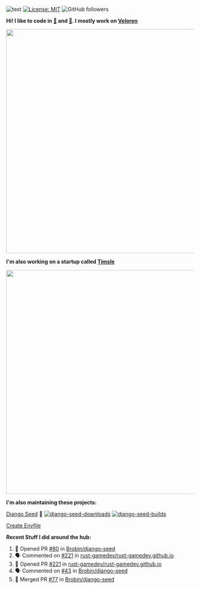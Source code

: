 ![test](https://hits.seeyoufarm.com/api/count/incr/badge.svg?url=https://github.com/AngelOnFira)
[![License: MIT](https://img.shields.io/badge/License-MIT-yellow.svg)](https://opensource.org/licenses/MIT)
![GitHub followers](https://img.shields.io/github/followers/angelonfira?style=social)

**Hi! I like to code in [:crab:](https://www.rust-lang.org/) and [:snake:](https://www.python.org/). I mostly work on [Veloren](https://veloren.net)**

<p align="center">
  <img width="600" src="https://media.discordapp.net/attachments/444005079410802699/730566298073038949/rsz_5f0656b6aa176.png">
</p>

**I'm also working on a startup called [Timsle](https://timsle.com)**

<p align="center">
  <img width="600" src="https://media.discordapp.net/attachments/444005079410802699/730566842674053130/rsz_5f0657242abb4.png">
</p>

**I'm also maintaining these projects:**

[Django Seed](https://github.com/Brobin/django-seed)
:seedling:
[![django-seed-downloads](https://pepy.tech/badge/django-seed)](https://pepy.tech/project/django-seed)
[![django-seed-builds](https://github.com/Brobin/django-seed/workflows/Test/badge.svg)](https://github.com/Brobin/django-seed)

[Create Envfile](https://github.com/SpicyPizza/create-envfile)

**Recent Stuff I did around the hub:**

<!--START_SECTION:activity-->
1. 💪 Opened PR [#80](https://github.com//Brobin/django-seed/pull/80) in [Brobin/django-seed](https://github.com//Brobin/django-seed)
2. 🗣 Commented on [#221](https://github.com//rust-gamedev/rust-gamedev.github.io/issues/221) in [rust-gamedev/rust-gamedev.github.io](https://github.com//rust-gamedev/rust-gamedev.github.io)
3. 💪 Opened PR [#221](https://github.com//rust-gamedev/rust-gamedev.github.io/pull/221) in [rust-gamedev/rust-gamedev.github.io](https://github.com//rust-gamedev/rust-gamedev.github.io)
4. 🗣 Commented on [#43](https://github.com//Brobin/django-seed/issues/43) in [Brobin/django-seed](https://github.com//Brobin/django-seed)
5. 🎉 Merged PR [#77](https://github.com//Brobin/django-seed/pull/77) in [Brobin/django-seed](https://github.com//Brobin/django-seed)
<!--END_SECTION:activity-->
